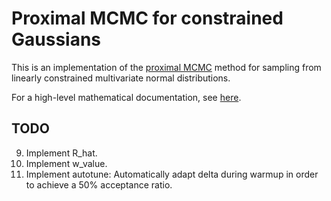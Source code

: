 Proximal MCMC for constrained Gaussians
=======================================

This is an implementation of the [proximal MCMC](https://arxiv.org/abs/1612.07471) method for sampling from linearly constrained
multivariate normal distributions.

For a high-level mathematical documentation, see [here]().


TODO
----

9. Implement R_hat.
10. Implement w_value.
11. Implement autotune: Automatically adapt delta during warmup in order to achieve a 50% acceptance ratio.